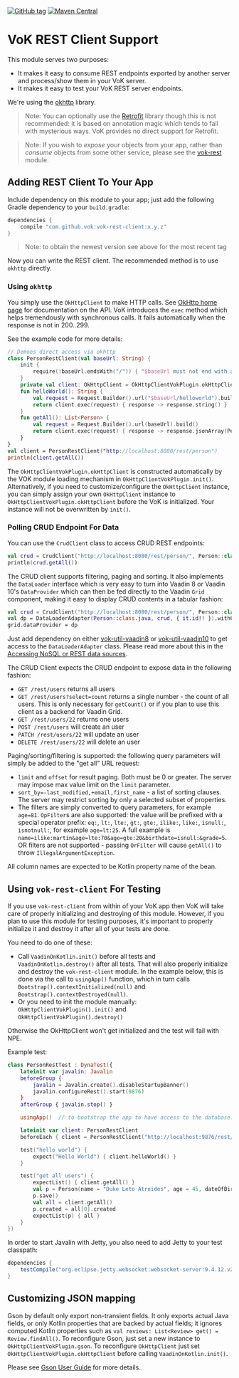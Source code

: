 [![GitHub tag](https://img.shields.io/github/tag/mvysny/vaadin-on-kotlin.svg)](https://github.com/mvysny/vaadin-on-kotlin/tags)
[![Maven Central](https://maven-badges.herokuapp.com/maven-central/eu.vaadinonkotlin/vok-rest-client/badge.svg)](https://maven-badges.herokuapp.com/maven-central/eu.vaadinonkotlin/vok-rest-client)

# VoK REST Client Support

This module serves two purposes:

* It makes it easy to consume REST endpoints exported by another server and process/show them in your VoK server.
* It makes it easy to test your VoK REST server endpoints.

We're using the [okhttp](http://square.github.io/okhttp/)
library.

> Note: You can optionally use the [Retrofit](https://square.github.io/retrofit/)
library though this is not recommended: it is based on annotation magic which tends
to fail with mysterious ways. VoK provides no direct support for Retrofit.

> Note: If you wish to _expose_ your objects from your app, rather than _consume_ objects from some other service, please see the [vok-rest](../vok-rest) module.

## Adding REST Client To Your App

Include dependency on this module to your app; just add the following Gradle dependency to your `build.gradle`:

```groovy
dependencies {
    compile "com.github.vok:vok-rest-client:x.y.z"
}
```

> Note: to obtain the newest version see above for the most recent tag

Now you can write the REST client. The recommended method is to use `okhttp` directly.

### Using `okhttp`

You simply use the `OkHttpClient` to make HTTP calls. See [OkHttp home page](http://square.github.io/okhttp/) for documentation on the API.
VoK introduces the `exec` method which helps tremendously with synchronous calls. It fails automatically when the response is not in 200..299.

See the example code for more details:

```kotlin
// Demoes direct access via okhttp
class PersonRestClient(val baseUrl: String) {
    init {
        require(!baseUrl.endsWith("/")) { "$baseUrl must not end with a slash" }
    }
    private val client: OkHttpClient = OkHttpClientVokPlugin.okHttpClient!!
    fun helloWorld(): String {
        val request = Request.Builder().url("$baseUrl/helloworld").build()
        return client.exec(request) { response -> response.string() }
    }
    fun getAll(): List<Person> {
        val request = Request.Builder().url(baseUrl).build()
        return client.exec(request) { response -> response.jsonArray(Person::class.java) }
    }
}
val client = PersonRestClient("http://localhost:8080/rest/person")
println(client.getAll())
```

The `OkHttpClientVokPlugin.okHttpClient` is constructed automatically by the
VOK module loading mechanism in `OkHttpClientVokPlugin.init()`. Alternatively, if you
need to customize/configure the `OkHttpClient` instance, you can simply assign your
own `OkHttpClient` instance to `OkHttpClientVokPlugin.okHttpClient` before
the VoK is initialized. Your instance will not be overwritten by `init()`.

### Polling CRUD Endpoint For Data

You can use the `CrudClient` class to access CRUD REST endpoints:

```kotlin
val crud = CrudClient("http://localhost:8080/rest/person/", Person::class.java)
println(crud.getAll())
```

The CRUD client supports filtering, paging and sorting. It also implements the `DataLoader` interface
which is very easy to turn into Vaadin 8 or Vaadin 10's `DataProvider` which can
then be fed directly to the Vaadin `Grid` component, making it easy to display
CRUD contents in a tabular fashion:

```kotlin
val crud = CrudClient("http://localhost:8080/rest/person/", Person::class.java)
val dp = DataLoaderAdapter(Person::class.java, crud, { it.id!! }).withConfigurableFilter2()
grid.dataProvider = dp
```

Just add dependency on either [vok-util-vaadin8](../vok-util-vaadin8) or
[vok-util-vaadin10](../vok-util-vaadin10) to get access to the `DataLoaderAdapter` class.
Please read more about this in the [Accessing NoSQL or REST data sources](http://www.vaadinonkotlin.eu/nosql_rest_datasources.html).

The CRUD Client expects the CRUD endpoint to expose data in the following fashion:

* `GET /rest/users` returns all users
* `GET /rest/users?select=count` returns a single number - the count of all users. This is only necessary for `getCount()`
or if you plan to use this client as a backend for Vaadin Grid.
* `GET /rest/users/22` returns one users
* `POST /rest/users` will create an user
* `PATCH /rest/users/22` will update an user
* `DELETE /rest/users/22` will delete an user

Paging/sorting/filtering is supported: the following query parameters will simply be added to the "get all" URL request:

* `limit` and `offset` for result paging. Both must be 0 or greater. The server may impose max value limit on the `limit` parameter.
* `sort_by=-last_modified,+email,first_name` - a list of sorting clauses. The server may restrict sorting by only a selected subset of properties.
* The filters are simply converted to query parameters, for example `age=81`. `OpFilter`s are also supported: the value will be prefixed with a special operator prefix:
`eq:`, `lt:`, `lte:`, `gt:`, `gte:`, `ilike:`, `like:`, `isnull:`, `isnotnull:`, for example `age=lt:25`. A full example is `name=ilike:martin&age=lte:70&age=gte:20&birthdate=isnull:&grade=5`.
OR filters are not supported - passing `OrFilter` will cause `getAll()` to throw `IllegalArgumentException`.

All column names are expected to be Kotlin property name of the bean.

## Using `vok-rest-client` For Testing

If you use `vok-rest-client` from within of your VoK app then VoK will take care of properly
initializing and destroying of this module. However, if you plan to use this module for testing purposes, it's important to properly initialize it
and destroy it after all of your tests are done.

You need to do one of these:

* Call `VaadinOnKotlin.init()` before all tests and `VaadinOnKotlin.destroy()` after all tests. That will
  also properly initialize and destroy the `vok-rest-client` module. In the example below, this is
  done via the call to `usingApp()` function, which in turn calls `Bootstrap().contextInitialized(null)`
  and `Bootstrap().contextDestroyed(null)`.
* Or you need to init the module manually: `OkHttpClientVokPlugin().init()` and `OkHttpClientVokPlugin().destroy()`

Otherwise the OkHttpClient won't get initialized and the test will fail with NPE.

Example test:

```kotlin
class PersonRestTest : DynaTest({
    lateinit var javalin: Javalin
    beforeGroup {
        javalin = Javalin.create().disableStartupBanner()
        javalin.configureRest().start(9876)
    }
    afterGroup { javalin.stop() }

    usingApp()  // to bootstrap the app to have access to the database.

    lateinit var client: PersonRestClient
    beforeEach { client = PersonRestClient("http://localhost:9876/rest/") }

    test("hello world") {
        expect("Hello World") { client.helloWorld() }
    }

    test("get all users") {
        expectList() { client.getAll() }
        val p = Person(name = "Duke Leto Atreides", age = 45, dateOfBirth = LocalDate.of(1980, 5, 1), maritalStatus = MaritalStatus.Single, alive = false)
        p.save()
        val all = client.getAll()
        p.created = all[0].created
        expectList(p) { all }
    }
})
```

In order to start Javalin with Jetty, you also need to add Jetty to your test classpath:

```groovy
dependencies {
    testCompile("org.eclipse.jetty.websocket:websocket-server:9.4.12.v20180830")
}
```

## Customizing JSON mapping

Gson by default only export non-transient fields. It only exports actual Java fields, or only Kotlin properties that are backed by actual fields;
it ignores computed Kotlin properties such as `val reviews: List<Review> get() = Review.findAll()`.
To reconfigure Gson, just set a new instance to `OkHttpClientVokPlugin.gson`. To reconfigure `OkHttpClient` just set `OkHttpClientVokPlugin.okHttpClient`
before calling `VaadinOnKotlin.init()`.

Please see [Gson User Guide](https://github.com/google/gson/blob/master/UserGuide.md) for more details.
